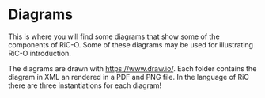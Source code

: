# Diagrams

This is where you will find some diagrams that show some of the components of RiC-O. Some of these diagrams may be used for illustrating RiC-O introduction.

The diagrams are drawn with https://www.draw.io/. Each folder contains the diagram in XML an rendered in a PDF and PNG file. In the language of RiC there are three instantiations for each diagram!